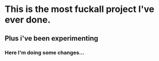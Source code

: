 # This is the most fuckall project I've ever done.

## Plus i've been experimenting

### Here I'm doing some changes...
